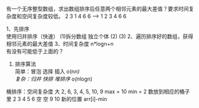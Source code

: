 有一个无序整型数组，求出数组排序后任意两个相邻元素的最大差值？要求时间复杂度和空间复杂度较低。
2 3 1 4 6 6  --> 1 2 3 4 6 6 

1、先排序  
   使用归并排序（快速）
   (1)拆分数组 独立个体
   (2)
   (3)
2、遍历排序好的数组，获得相邻元素的最大差值
3、时间复杂度 n*logn+n  
   有没有可能低于上面的？  



1. 排序算法  
简单：冒泡 选择 插入 o(n*n)  
复杂：归并 快排 堆排序 o(n*logn)

 
桶排序：空间复杂度 大
2, 6, 3, 4, 5, 10, 9
max = 10
min = 2
数放到相应的桶子里
2 3 4 5 6 空 空 9 10
新的位置 arr[i]-min

